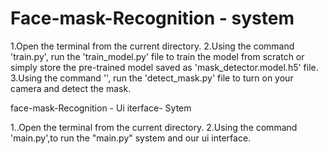 # Face-mask-Recognition - system
1.Open the terminal from the current directory.
2.Using the command 'train.py', run the 'train_model.py' file to train the model from scratch or simply store the pre-trained model saved as 'mask_detector.model.h5' file.
3.Using the command '', run the 'detect_mask.py' file to turn on your camera and detect the mask.

face-mask-Recognition - Ui iterface- Sytem

1..Open the terminal from the current directory.
2.Using the command 'main.py',to run the "main.py" system and our ui interface.
